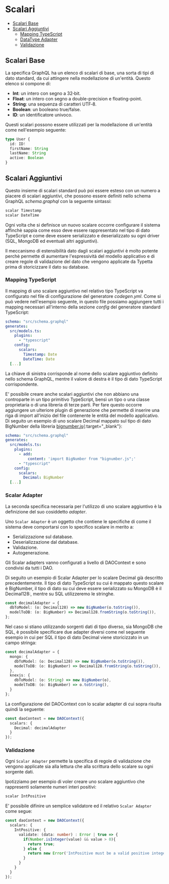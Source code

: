 # Scalari

- [Scalari Base](#scalari-base) 
- [Scalari Aggiuntivi](#scalari-aggiuntivi) 
  - [Mapping TypeScript](#mapping-typescript) 
  - [DataType Adapter](#datatype-adapter) 
  - [Validazione](#validazione) 
  <!-- - [Scalari Geospaziali [Draft]](#scalari-geospaziali-draft)  -->

## Scalari Base

La specifica GraphQL ha un elenco di scalari di base, una sorta di tipi di dato standard, da cui attingere nella modellazione di un'entità. Questo elenco si compone di:
- **Int**: un intero con segno a 32‐bit.
- **Float**: un intero con segno a double-precision e floating-point.
- **String**: una sequenza di caratteri UTF‐8.
- **Boolean**: un booleano true/false.
- **ID**: un identificatore univoco.

Questi scalari possono essere utilizzati per la modellazione di un'entità come nell'esempio seguente:
```typescript
type User {
  id: ID!
  firstName: String
  lastName: String
  active: Boolean
}
```

## Scalari Aggiuntivi

Questo insieme di scalari standard può poi essere esteso con un numero a piacere di scalari aggiuntivi, che possono essere definiti nello schema GraphQL *schema.graphql* con la seguente sintassi:

```typescript
scalar Timestamp
scalar DateTime
```

Ogni volta che si definisce un nuovo scalare occorre configurare il sistema affinchè sappia come esso deve essere rappresentato nel tipo di dato TypeScript e come deve essere serializzato e deserializzato su ogni driver (SQL, MongoDB ed eventuali altri aggiuntivi). 

Il meccanismo di estensibilità dato dagli scalari aggiuntivi è molto potente perchè permette di aumentare l'espressività del modello applicativo e di creare regole di validazione del dato che vengono applicate da Typetta prima di storicizzare il dato su database.

### Mapping TypeScript

Il mapping di uno scalare aggiuntivo nel relativo tipo TypeScript va configurato nel file di configurazione del generatore *codegen.yml*. Come si può vedere nell'esempio seguente, in questo file possiamo aggiungere tutti i mapping necessari all'interno della sezione *config* del generatore standard TypeScript:

```yaml
schema: "src/schema.graphql"
generates:
  src/models.ts:
    plugins:
      - "typescript"
    config:
      scalars:
        Timestamp: Date
        DateTime: Date
  [...]
```
La chiave di sinistra corrisponde al nome dello scalare aggiuntivo definito nello schema GraphQL, mentre il valore di destra è il tipo di dato TypeScript corrispondente.

E' possibile creare anche scalari aggiuntivi che non abbiano una controparte in un tipo primitivo TypeScript, bensì un tipo o una classe proprietaria o di una libreria di terze parti. Per fare questo occorre aggiungere un ulteriore plugin di generazione che permette di inserire una riga di import all'inizio del file contenente le entità del modello applicativo. Di seguito un esempio di uno scalare Decimal mappato sul tipo di dato BigNumber della libreria [bignumber.js](https://mikemcl.github.io/bignumber.js/){:target="_blank"}:

```yaml
schema: "src/schema.graphql"
generates:
  src/models.ts:
    plugins:
      - add:
          content: 'import BigNumber from "bignumber.js";'
      - "typescript"
    config:
      scalars:
        Decimal: BigNumber
  [...]
```

### Scalar Adapter

La seconda specifica necessaria per l'utilizzo di uno scalare aggiuntivo è la definizione del suo cosiddetto *adapter*.

Uno ``Scalar Adapter`` è un oggetto che contiene le specifiche di come il sistema deve comportarsi con lo specifico scalare in merito a:
- Serializzazione sul database.
- Deserializzazione dal database.
- Validazione.
- Autogenerazione.

Gli Scalar adapters vanno configurati a livello di DAOContext e sono condivisi da tutti i DAO.

Di seguito un esempio di Scalar Adapter per lo scalare Decimal già descritto precedentemente. Il tipo di dato TypeScript su cui è mappato questo scalare è BigNumber, il tipo di dato su cui deve essere serializzato su MongoDB è il Decimal128:, mentre su SQL utilizzeremo le stringhe.

```typescript
const decimalAdapter = {
  dbToModel: (o: Decimal128) => new BigNumber(o.toString()),
  modelToDB: (o: BigNumber) => Decimal128.fromString(o.toString()),
};
```

Nel caso si stiano utilizzando sorgenti dati di tipo diverso, sia MongoDB che SQL, è possibile specificare due adapter diversi come nel seguente esempio in cui per SQL il tipo di dato Decimal viene storicizzato in un campo stringa:

```typescript
const decimalAdapter = {
  mongo: {
    dbToModel: (o: Decimal128) => new BigNumber(o.toString()),
    modelToDB: (o: BigNumber) => Decimal128.fromString(o.toString()),
  },
  knexjs: {
    dbToModel: (o: String) => new BigNumber(o),
    modelToDB: (o: BigNumber) => o.toString(),
  }
};
```
La configurazione del DAOContext con lo scalar adapter di cui sopra risulta quindi la seguente:

```typescript
const daoContext = new DAOContext({
  scalars: {
    Decimal: decimalAdapter
  }
});
```

### Validazione

Ogni `Scalar Adapter` permette la specifica di regole di validazione che vengono applicate sia alla lettura che alla scrittura dello scalare su ogni sorgente dati.

Ipotizziamo per esempio di voler creare uno scalare aggiuntivo che rappresenti solamente numeri interi positivi:

```typescript
scalar IntPositive
```

E' possibile difinire un semplice validatore ed il relativo `Scalar Adapter` come segue:

```typescript
const daoContext = new DAOContext({
  scalars: {
    IntPositive: {
      validate: (data: number) : Error | true => {
        if(Number.isInteger(value) && value > 0){
          return true;
        } else {
          return new Error('IntPositive must be a valid positive integer number.');
        }
      }
    }
  }
});
```

<!-- ### Scalari Geospaziali [Draft]

In molti contesti applicativi risulta utile la definizione di un tipo di dato che identifichi una posizione precisa sul globo terrestre, definita dalle sue coordinate di latitudine e longitudine. Alcuni database supportano in maniera nativa o tramite degli appositi plugin questo tipo di dato e offrono svariate funzioni di query e ordinamento.

Per supportare questo tipo di scalari, in Typetta è stata aggiunta una direttiva con la quale si può specificare che uno scalare aggiuntivo rappresenta una posizione geografica:

```typescript
scalar Coordinates @geopoint
```

Lo scalare in questione segue le stesse identiche regole di tutti gli altri scalari aggiuntivi perciò necessita di un DataType Adapter per fare in modo che venga correttamente trasformato nel tipo di dato atteso dal database target. La direttiva però permette al sistema di estendere i possibili filtri applicabili su un campo di questo tipo, in particolare aggiungendo le seguenti opzioni di query:

```typescript
{
  $near?: {
    $coordnates: Coordinate
    $maxDistance?: number
    $minDistance: number
  }
}
``` -->



